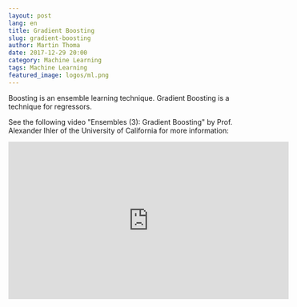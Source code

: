 ```yaml
---
layout: post
lang: en
title: Gradient Boosting
slug: gradient-boosting
author: Martin Thoma
date: 2017-12-29 20:00
category: Machine Learning
tags: Machine Learning
featured_image: logos/ml.png
---
```

Boosting is an ensemble learning technique. Gradient Boosting is a technique
for regressors.


See the following video "Ensembles (3): Gradient Boosting" by Prof. Alexander
Ihler of the University of California for more information:

<iframe width="560" height="315" src="https://www.youtube-nocookie.com/embed/sRktKszFmSk" frameborder="0" gesture="media" allow="encrypted-media" allowfullscreen></iframe>

